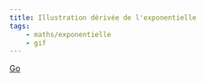 ```yaml
---
title: Illustration dérivée de l'exponentielle
tags:
    - maths/exponentielle
    - gif
---
```


[Go](https://twitter.com/Blogdemaths/status/893866030661021696)
